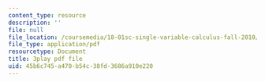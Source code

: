 ```yaml
---
content_type: resource
description: ''
file: null
file_location: /coursemedia/18-01sc-single-variable-calculus-fall-2010/45b6c745a470b54c38fd3686a910e220_ryLdyDrBfvI.pdf
file_type: application/pdf
resourcetype: Document
title: 3play pdf file
uid: 45b6c745-a470-b54c-38fd-3686a910e220
---
```

